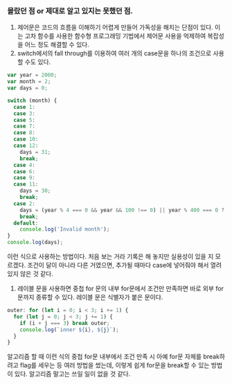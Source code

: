### 몰랐던 점 or 제대로 알고 있지는 못했던 점.

1. 제어문은 코드의 흐름을 이해하기 어렵게 만들어 가독성을 해치는 단점이 있다. 이는 고차 함수를 사용한 함수형 프로그래밍 기법에서 제어문 사용을 억제하여 복잡성을 어느 정도 해결할 수 있다.
2. switch에서의 fall through를 이용하여 여러 개의 case문을 하나의 조건으로 사용할 수도 있다.

```jsx
var year = 2000;
var month = 2;
var days = 0;

switch (month) {
  case 1:
  case 3:
  case 5:
  case 7:
  case 8:
  case 10:
  case 12:
    days = 31;
    break;
  case 4:
  case 6:
  case 9:
  case 11:
    days = 30;
    break;
  case 2:
    days = (year % 4 === 0 && year && 100 !== 0) || year % 400 === 0 ? 29 : 28;
    break;
  default:
    console.log('Invalid month');
}
console.log(days);
```

이런 식으로 사용하는 방법이다. 처음 보는 거라 기록은 해 놓지만 실용성이 있을 지 모르겠다. 조건이 달이 아니라 다른 거였으면, 추가될 때마다 case에 넣어줘야 해서 열려 있지 않은 것 같다.

1. 레이블 문을 사용하면 중첩 for 문의 내부 for문에서 조건만 만족하면 바로 외부 for문까지 종류할 수 있다. 레이블 문은 식별자가 붙은 문이다.

```jsx
outer: for (let i = 0; i < 3; i += 1) {
  for (let j = 0; j < 3; j += 1) {
    if (i + j === 3) break outer;
    console.log(`inner ${i}, ${j}`);
  }
}
```

알고리즘 할 때 이런 식의 중첩 for문 내부에서 조건 만족 시 아예 for문 자체를 break하려고 flag를 세우는 등 여러 방법을 썼는데, 이렇게 쉽게 for문을 break할 수 있는 방법이 있다. 알고리즘 말고는 쓰일 일이 없을 것 같다.

